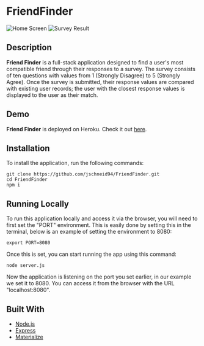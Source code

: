 # FriendFinder
![Home Screen](app/images/screenshot1.PNG)
![Survey Result](app/images/screenshot2.PNG)

## Description

**__Friend Finder__** is a full-stack application designed to find a user's most compatible friend through their responses to a survey. The survey consists of ten questions with values from 1 (Strongly Disagree) to 5 (Strongly Agree). Once the survey is submitted, their response values are compared with existing user records; the user with the closest response values is displayed to the user as their match.

## Demo

**__Friend Finder__** is deployed on Heroku. Check it out [here](https://fab-friend-finder-8080.herokuapp.com/).

## Installation

To install the application, run the following commands:

```
git clone https://github.com/jschneid94/FriendFinder.git
cd FriendFinder
npm i
```

## Running Locally

To run this application locally and access it via the browser, you will need to first set the "PORT" environment. This is easily done by setting this in the terminal, below is an example of setting the environment to 8080:

```
export PORT=8080
```

Once this is set, you can start running the app using this command:

```
node server.js
```

Now the application is listening on the port you set earlier, in our example we set it to 8080. You can access it from the browser with the URL "localhost:8080".

## Built With

* [Node.js](https://nodejs.org/en/)
* [Express](https://expressjs.com/)
* [Materialize](https://materializecss.com/)